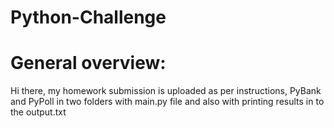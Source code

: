 # Python-Challenge

# General overview:

Hi there, my homework submission is uploaded as per instructions, PyBank and PyPoll in two folders with main.py file and also with printing results in to the output.txt